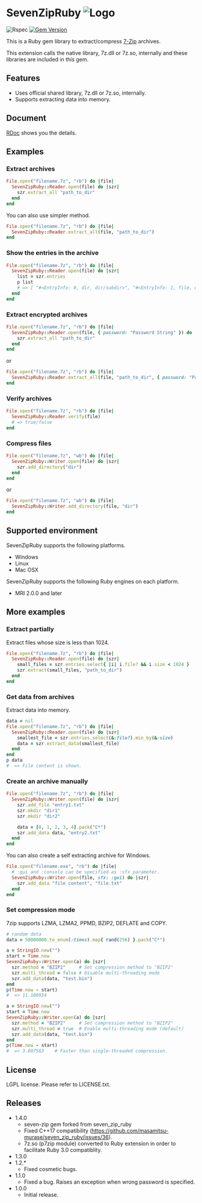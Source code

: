 # SevenZipRuby ![Logo](https://raw.github.com/fontist/seven_zip_ruby/master/resources/seven_zip_ruby_logo.png)

![Rspec](https://github.com/fontist/seven_zip_ruby/workflows/Rspec/badge.svg) [![Gem Version](https://badge.fury.io/rb/seven-zip.png)](http://badge.fury.io/rb/seven-zip)

This is a Ruby gem library to extract/compress [7-Zip](http://www.7-zip.org) archives.

This extension calls the native library, 7z.dll or 7z.so, internally and these libraries are included in this gem.

## Features
* Uses official shared library, 7z.dll or 7z.so, internally.
* Supports extracting data into memory.

## Document
[RDoc](http://rubydoc.info/gems/seven-zip/frames) shows you the details.

## Examples

### Extract archives

```ruby
File.open("filename.7z", "rb") do |file|
  SevenZipRuby::Reader.open(file) do |szr|
    szr.extract_all "path_to_dir"
  end
end
```

You can also use simpler method.

```ruby
File.open("filename.7z", "rb") do |file|
  SevenZipRuby::Reader.extract_all(file, "path_to_dir")
end
```

### Show the entries in the archive

```ruby
File.open("filename.7z", "rb") do |file|
  SevenZipRuby::Reader.open(file) do |szr|
    list = szr.entries
    p list
    # => [ "#<EntryInfo: 0, dir, dir/subdir>", "#<EntryInfo: 1, file, dir/file.txt>", ... ]
  end
end
```

### Extract encrypted archives

```ruby
File.open("filename.7z", "rb") do |file|
  SevenZipRuby::Reader.open(file, { password: "Password String" }) do |szr|
    szr.extract_all "path_to_dir"
  end
end
```
or

```ruby
File.open("filename.7z", "rb") do |file|
  SevenZipRuby::Reader.extract_all(file, "path_to_dir", { password: "Password String" })
end
```


### Verify archives

```ruby
File.open("filename.7z", "rb") do |file|
  SevenZipRuby::Reader.verify(file)
  # => true/false
end
```

### Compress files

```ruby
File.open("filename.7z", "wb") do |file|
  SevenZipRuby::Writer.open(file) do |szr|
    szr.add_directory("dir")
  end
end
```
or

```ruby
File.open("filename.7z", "wb") do |file|
  SevenZipRuby::Writer.add_directory(file, "dir")
end
```

## Supported environment

SevenZipRuby supports the following platforms.

* Windows
* Linux
* Mac OSX

SevenZipRuby supports the following Ruby engines on each platform.

* MRI 2.0.0 and later

## More examples

### Extract partially

Extract files whose size is less than 1024.

```ruby
File.open("filename.7z", "rb") do |file|
  SevenZipRuby::Reader.open(file) do |szr|
    small_files = szr.entries.select{ |i| i.file? && i.size < 1024 }
    szr.extract(small_files, "path_to_dir")
  end
end
```

### Get data from archives

Extract data into memory.

```ruby
data = nil
File.open("filename.7z", "rb") do |file|
  SevenZipRuby::Reader.open(file) do |szr|
    smallest_file = szr.entries.select(&:file?).min_by(&:size)
    data = szr.extract_data(smallest_file)
  end
end
p data
#  => File content is shown.
```

### Create an archive manually

```ruby
File.open("filename.7z", "rb") do |file|
  SevenZipRuby::Writer.open(file) do |szr|
    szr.add_file "entry1.txt"
    szr.mkdir "dir1"
    szr.mkdir "dir2"

    data = [0, 1, 2, 3, 4].pack("C*")
    szr.add_data data, "entry2.txt"
  end
end
```

You can also create a self extracting archive for Windows.

```ruby
File.open("filename.exe", "rb") do |file|
  # :gui and :console can be specified as :sfx parameter.
  SevenZipRuby::Writer.open(file, sfx: :gui) do |szr|
    szr.add_data "file content", "file.txt"
  end
end
```

### Set compression mode

7zip supports LZMA, LZMA2, PPMD, BZIP2, DEFLATE and COPY.

```ruby
# random data
data = 50000000.to_enum(:times).map{ rand(256) }.pack("C*")

a = StringIO.new("")
start = Time.now
SevenZipRuby::Writer.open(a) do |szr|
  szr.method = "BZIP2"     # Set compression method to "BZIP2"
  szr.multi_thread = false # Disable multi-threading mode
  szr.add_data(data, "test.bin")
end
p(Time.now - start)
#  => 11.180934

a = StringIO.new("")
start = Time.now
SevenZipRuby::Writer.open(a) do |szr|
  szr.method = "BZIP2"     # Set compression method to "BZIP2"
  szr.multi_thread = true  # Enable multi-threading mode (default)
  szr.add_data(data, "test.bin")
end
p(Time.now - start)
#  => 3.607563    # Faster than single-threaded compression.
```

## License
LGPL license. Please refer to LICENSE.txt.

## Releases
* 1.4.0
  - seven-zip gem forked from seven_zip_ruby
  - Fixed C++17 compatibility (https://github.com/masamitsu-murase/seven_zip_ruby/issues/36).
  - 7z.so (p7zip module) converted to Ruby extension in order to facilitate Ruby 3.0 compatiblity.
* 1.3.0
* 1.2.*
  - Fixed cosmetic bugs.
* 1.1.0
  - Fixed a bug. Raises an exception when wrong password is specified.
* 1.0.0
  - Initial release.
